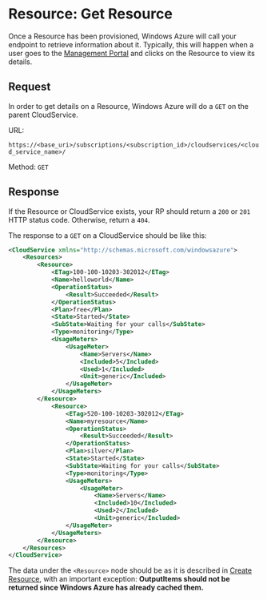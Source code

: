 Resource: Get Resource
===
Once a Resource has been provisioned, Windows Azure will call your endpoint to retrieve information about it. Typically, this will happen when a user goes to the [Management Portal](https://manage.windowsazure.com) and clicks on the Resource to view its details.

Request
---
In order to get details on a Resource, Windows Azure will do a `GET` on the parent CloudService.

URL:

`https://<base_uri>/subscriptions/<subscription_id>/cloudservices/<cloud_service_name>/`

Method: `GET`

Response
---
If the Resource or CloudService exists, your RP should return a `200` or `201` HTTP status code. Otherwise, return a `404`.

The response to a `GET` on a CloudService should be like this:

```xml
<CloudService xmlns="http://schemas.microsoft.com/windowsazure">
	<Resources>
		<Resource>
			<ETag>100-100-10203-302012</ETag>
			<Name>helloworld</Name>
			<OperationStatus>
				<Result>Succeeded</Result>
			</OperationStatus>
			<Plan>free</Plan>
			<State>Started</State>
			<SubState>Waiting for your calls</SubState>
			<Type>monitoring</Type>
			<UsageMeters>
				<UsageMeter>
					<Name>Servers</Name>
					<Included>5</Included>
					<Used>1</Included>
					<Unit>generic</Included>
				</UsageMeter>	
			</UsageMeters>
		</Resource>
			<Resource>
				<ETag>520-100-10203-302012</ETag>
				<Name>myresource</Name>
				<OperationStatus>
					<Result>Succeeded</Result>
				</OperationStatus>
				<Plan>silver</Plan>
				<State>Started</State>
				<SubState>Waiting for your calls</SubState>
				<Type>monitoring</Type>
				<UsageMeters>
					<UsageMeter>
						<Name>Servers</Name>
						<Included>10</Included>
						<Used>2</Included>
						<Unit>generic</Included>
				</UsageMeter>	
			</UsageMeters>
		</Resource>
	</Resources>
</CloudService>
```

The data under the `<Resource>` node should be as it is described in [Create Resource](https://github.com/WindowsAzure/azure-resource-provider-sdk/tree/master/docs/api-resource-create.md), with an important exception: **OutputItems should not be returned since Windows Azure has already cached them.**
